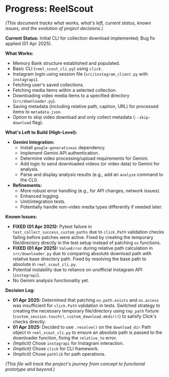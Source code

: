 # Progress: ReelScout

*(This document tracks what works, what's left, current status, known issues, and the evolution of project decisions.)*

**Current Status:** Initial CLI for collection download implemented; Bug fix applied (01 Apr 2025).

**What Works:**
*   Memory Bank structure established and populated.
*   Basic CLI (`reel_scout_cli.py`) using `click`.
*   Instagram login using session file (`src/instagram_client.py` with `instagrapi`).
*   Fetching user's saved collections.
*   Fetching media items within a selected collection.
*   Downloading video media items to a specified directory (`src/downloader.py`).
*   Saving metadata (including relative path, caption, URL) for processed items to `metadata.json`.
*   Option to skip video download and only collect metadata (`--skip-download` flag).

**What's Left to Build (High-Level):**
*   **Gemini Integration:**
    *   Install `google-generativeai` dependency.
    *   Implement Gemini API authentication.
    *   Determine video processing/upload requirements for Gemini.
    *   Add logic to send downloaded videos (or video data) to Gemini for analysis.
    *   Parse and display analysis results (e.g., add an `analyze` command to the CLI).
*   **Refinements:**
    *   More robust error handling (e.g., for API changes, network issues).
    *   Enhanced logging.
    *   Unit/integration tests.
    *   Potentially handle non-video media types differently if needed later.

**Known Issues:**
*   **FIXED (01 Apr 2025):** Pytest failure in `test_collect_success_custom_paths` due to `click.Path` validation checks failing before patches were active. Fixed by creating the temporary file/directory directly in the test setup instead of patching `os` functions.
*   **FIXED (01 Apr 2025):** `ValueError` during relative path calculation in `src/downloader.py` due to comparing absolute download path with relative base directory path. Fixed by resolving the base path to absolute in `reel_scout_cli.py`.
*   Potential instability due to reliance on unofficial Instagram API (`instagrapi`).
*   No Gemini analysis functionality yet.

**Decision Log:**
*   **01 Apr 2025:** Determined that patching `os.path.exists` and `os.access` was insufficient for `click.Path` validation in tests. Switched strategy to creating the necessary temporary file/directory using `tmp_path` fixture (`custom_session.touch()`, `custom_download.mkdir()`) to satisfy Click's checks directly.
*   **01 Apr 2025:** Decided to use `.resolve()` on the `download_dir` Path object in `reel_scout_cli.py` to ensure an absolute path is passed to the downloader function, fixing the `relative_to` error.
*   *(Implicit)* Chose `instagrapi` for Instagram interaction.
*   *(Implicit)* Chose `click` for CLI framework.
*   *(Implicit)* Chose `pathlib` for path operations.

*(This file will track the project's journey from concept to functional prototype and beyond.)*
